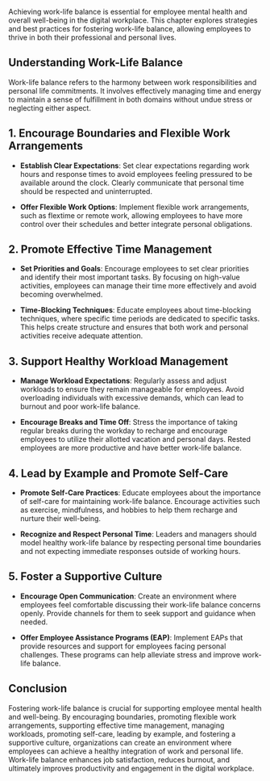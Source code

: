 
Achieving work-life balance is essential for employee mental health and overall well-being in the digital workplace. This chapter explores strategies and best practices for fostering work-life balance, allowing employees to thrive in both their professional and personal lives.

Understanding Work-Life Balance
-------------------------------

Work-life balance refers to the harmony between work responsibilities and personal life commitments. It involves effectively managing time and energy to maintain a sense of fulfillment in both domains without undue stress or neglecting either aspect.

1\. Encourage Boundaries and Flexible Work Arrangements
------------------------------------------------------

* **Establish Clear Expectations**: Set clear expectations regarding work hours and response times to avoid employees feeling pressured to be available around the clock. Clearly communicate that personal time should be respected and uninterrupted.

* **Offer Flexible Work Options**: Implement flexible work arrangements, such as flextime or remote work, allowing employees to have more control over their schedules and better integrate personal obligations.

2\. Promote Effective Time Management
------------------------------------

* **Set Priorities and Goals**: Encourage employees to set clear priorities and identify their most important tasks. By focusing on high-value activities, employees can manage their time more effectively and avoid becoming overwhelmed.

* **Time-Blocking Techniques**: Educate employees about time-blocking techniques, where specific time periods are dedicated to specific tasks. This helps create structure and ensures that both work and personal activities receive adequate attention.

3\. Support Healthy Workload Management
--------------------------------------

* **Manage Workload Expectations**: Regularly assess and adjust workloads to ensure they remain manageable for employees. Avoid overloading individuals with excessive demands, which can lead to burnout and poor work-life balance.

* **Encourage Breaks and Time Off**: Stress the importance of taking regular breaks during the workday to recharge and encourage employees to utilize their allotted vacation and personal days. Rested employees are more productive and have better work-life balance.

4\. Lead by Example and Promote Self-Care
----------------------------------------

* **Promote Self-Care Practices**: Educate employees about the importance of self-care for maintaining work-life balance. Encourage activities such as exercise, mindfulness, and hobbies to help them recharge and nurture their well-being.

* **Recognize and Respect Personal Time**: Leaders and managers should model healthy work-life balance by respecting personal time boundaries and not expecting immediate responses outside of working hours.

5\. Foster a Supportive Culture
------------------------------

* **Encourage Open Communication**: Create an environment where employees feel comfortable discussing their work-life balance concerns openly. Provide channels for them to seek support and guidance when needed.

* **Offer Employee Assistance Programs (EAP)**: Implement EAPs that provide resources and support for employees facing personal challenges. These programs can help alleviate stress and improve work-life balance.

Conclusion
----------

Fostering work-life balance is crucial for supporting employee mental health and well-being. By encouraging boundaries, promoting flexible work arrangements, supporting effective time management, managing workloads, promoting self-care, leading by example, and fostering a supportive culture, organizations can create an environment where employees can achieve a healthy integration of work and personal life. Work-life balance enhances job satisfaction, reduces burnout, and ultimately improves productivity and engagement in the digital workplace.
